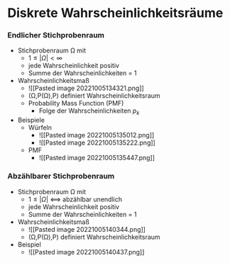 # Diskrete Wahrscheinlichkeitsräume
### Endlicher Stichprobenraum
+  Stichprobenraum Ω mit
	+ $1≤|Ω|<∞$
	+ jede Wahrscheinlichkeit positiv
	+ Summe der Wahrscheinlichkeiten = 1
+ Wahrscheinlichkeitsmaß
	+ ![[Pasted image 20221005134321.png]]
	+ (Ω,P(Ω),P) definiert Wahrscheinlichkeitsraum
	+  Probability Mass Function (PMF)
		+ Folge der Wahrscheinlichkeiten $p_k$ 
+ Beispiele
	+ Würfeln
		+ ![[Pasted image 20221005135012.png]]
		+ ![[Pasted image 20221005135222.png]]
	+ PMF
		+ ![[Pasted image 20221005135447.png]]

### Abzählbarer Stichprobenraum
+  Stichprobenraum Ω mit
	+ $1≤|Ω|$ <==> abzählbar unendlich
	+ jede Wahrscheinlichkeit positiv 
	+ Summe der Wahrscheinlichkeiten = 1
+ Wahrscheinlichkeitsmaß
	+ ![[Pasted image 20221005140344.png]]
	+ (Ω,P(Ω),P) definiert Wahrscheinlichkeitsraum
+ Beispiel
	+ ![[Pasted image 20221005140437.png]]